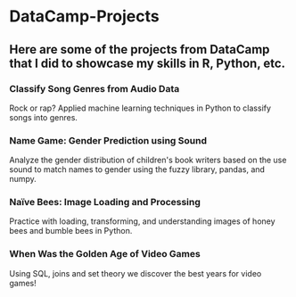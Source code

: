 # DataCamp-Projects
Here are some of the projects from DataCamp that I did to showcase my skills in R, Python, etc.
--------------------------------------------------------------------------------------------------
### Classify Song Genres from Audio Data 
Rock or rap? Applied machine learning techniques in Python to classify songs into genres.
### Name Game: Gender Prediction using Sound
Analyze the gender distribution of children's book writers based on the use sound to match names to gender using the fuzzy library, pandas, and numpy.
### Naïve Bees: Image Loading and Processing
Practice with loading, transforming, and understanding images of honey bees and bumble bees in Python.
### When Was the Golden Age of Video Games
Using SQL, joins and set theory we discover the best years for video games!
